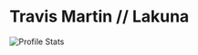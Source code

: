 # Travis Martin // Lakuna

<img alt="Profile Stats" src="https://github-readme-stats.vercel.app/api?username=T3Lakuna&count_private=true&show_icons=true&theme=tokyonight" />

<!--
https://github-readme-stats.vercel.app/api?username=T3Lakuna&theme=dark&show-icons=true
-->

<!--
![visitors](https://visitor-badge.laobi.icu/badge?page_id=T3Lakuna.T3Lakuna)
![GitHub followers](https://img.shields.io/github/followers/T3Lakuna?style=social)
![Twitter Follow](https://img.shields.io/twitter/follow/T3Lacuna?style=social)
![Website](https://img.shields.io/website?url=https%3A%2F%2Flakuna.pw)

Socials:
- Website: https://lakuna.pw.
- Twitter: https://lakuna.pw/r/twitter.
- Discord: https://lakuna.pw/r/discord.
-->
